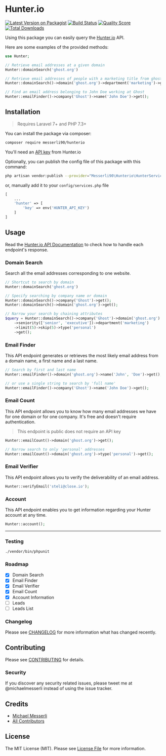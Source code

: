 # Hunter.io

[![Latest Version on Packagist](https://img.shields.io/packagist/v/messerli90/hunterio.svg?style=flat-square)](https://packagist.org/packages/messerli90/hunterio)
[![Build Status](https://img.shields.io/travis/messerli90/hunterio/main.svg?style=flat-square)](https://travis-ci.org/messerli90/hunterio)
[![Quality Score](https://img.shields.io/scrutinizer/g/messerli90/hunterio.svg?style=flat-square)](https://scrutinizer-ci.com/g/messerli90/hunterio)
[![Total Downloads](https://img.shields.io/packagist/dt/messerli90/hunterio.svg?style=flat-square)](https://packagist.org/packages/messerli90/hunterio)

Using this package you can easily query the [Hunter.io](https://hunter.io/) API.

Here are some examples of the provided methods:

```php
use Hunter;

// Retrieve email addresses at a given domain
Hunter::domainSearch('ghost.org')

// Retrieve email addresses of people with a marketing title from ghost.org
Hunter::domainSearch()->domain('ghost.org')->department('marketing')->get();

// Find an email address belonging to John Doe working at Ghost
Hunter::emailFinder()->company('Ghost')->name('John Doe')->get();
```

## Installation

> Requires Laravel 7+ and PHP 7.3+

You can install the package via composer:

```bash
composer require messerli90/hunterio
```

You'll need an [API key](https://hunter.io/api) from Hunter.io

Optionally, you can publish the config file of this package with this command:

```bash
php artisan vendor:publish --provider="Messerli90\Hunterio\HunterServiceProvider"
```

or, manually add it to your `config/services.php` file

```php
[
    ...
    'hunter' => [
        'key' => env('HUNTER_API_KEY')
    ]
]
```

## Usage

Read the [Hunter.io API Documentation](https://hunter.io/api-documentation/v2) to check how to handle each endpoint's response.

### Domain Search

Search all the email addresses corresponding to one website.

```php
// Shortcut to search by domain
Hunter::domainSearch('ghost.org')

// Specify searching by company name or domain
Hunter::domainSearch()->company('Ghost')->get();
Hunter::domainSearch()->domain('ghost.org')->get();

// Narrow your search by chaining attributes
$query = Hunter::domainSearch()->company('Ghost')->domain('ghost.org')
    ->seniority(['senior', 'executive'])->department('marketing')
    ->limit(5)->skip(5)->type('personal')
    ->get();
```

### Email Finder

This API endpoint generates or retrieves the most likely email address from a domain name, a first name and a last name.

```php
// Search by first and last name
Hunter::emailFinder()->domain('ghost.org')->name('John', 'Doe')->get();

// or use a single string to search by 'full name'
Hunter::emailFinder()->company('Ghost')->name('John Doe')->get();
```

### Email Count

This API endpoint allows you to know how many email addresses we have for one domain or for one company. It's free and doesn't require authentication.

> This endpoint is public does not require an API key

```php
Hunter::emailCount()->domain('ghost.org')->get();

// Narrow search to only 'personal' addresses
Hunter::emailCount()->domain('ghost.org')->type('personal')->get();
```

### Email Verifier

This API endpoint allows you to verify the deliverability of an email address.

```php
Hunter::verifyEmail('steli@close.io');
```

### Account

This API endpoint enables you to get information regarding your Hunter account at any time.

```php
Hunter::account();
```

---

### Testing

```bash
./vendor/bin/phpunit
```

### Roadmap

-   [x] Domain Search
-   [x] Email Finder
-   [x] Email Verifier
-   [x] Email Count
-   [x] Account Information
-   [ ] Leads
-   [ ] Leads List

### Changelog

Please see [CHANGELOG](CHANGELOG.md) for more information what has changed recently.

## Contributing

Please see [CONTRIBUTING](CONTRIBUTING.md) for details.

### Security

If you discover any security related issues, please tweet me at @michaelmesserli instead of using the issue tracker.

## Credits

-   [Michael Messerli](https://github.com/messerli90)
-   [All Contributors](../../contributors)

## License

The MIT License (MIT). Please see [License File](LICENSE.md) for more information.
